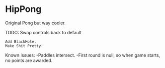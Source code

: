 HipPong
=======

Original Pong but way cooler.

TODO:
    Swap controls back to default

    Add BlackHole.
    Make Shit Pretty.

Known Issues:
    -Paddles intersect.
    -First round is null, so when game starts, no points are awarded.
